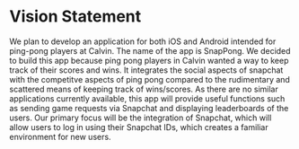 # Vision Statement

We plan to develop an application for both iOS and Android intended for ping-pong players at Calvin. The name of the app is SnapPong. We decided to build this app because ping pong players in Calvin wanted a way to keep track of their scores and wins. It integrates the social aspects of snapchat with the competitve aspects of ping pong compared to the rudimentary and scattered means of keeping track of wins/scores. As there are no similar applications currently available, this app will provide useful functions such as sending game requests via Snapchat and displaying leaderboards of the users. Our primary focus will be the integration of Snapchat, which will allow users to log in using their Snapchat IDs, which creates a familiar environment for new users.